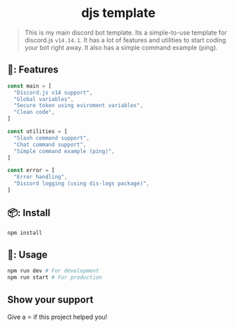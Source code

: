 <h1 align="center">djs template</h1>

> This is my main discord bot template. Its a simple-to-use template for discord.js `v14.14.1`. It has a lot of features and utilities to start coding your bot right away. It also has a simple command example (ping).

## 📜: Features

```js
const main = [
  "Discord.js v14 support",
  "Global variables",
  "Secure token using eviroment variables",
  "Clean code",
]

const utilities = [
  "Slash command support",
  "Chat command support",
  "Simple command example (ping)",
]

const error = [
  "Error handling",
  "Discord logging (using dis-logs package)",
]
```

## 📦: Install

```sh
npm install
```

## 🔋: Usage

```sh
npm run dev # For development
npm run start # For production
```

## Show your support

Give a ⭐ if this project helped you!
